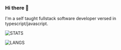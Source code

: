 ### Hi there 👋

I'm a self taught fullstack software developer versed in typescript/javascript.

![STATS](https://github-readme-stats-inky-sigma.vercel.app/api?username=mkvlrn&show_icons=true)

![LANGS](https://github-readme-stats-inky-sigma.vercel.appp/api/top-langs/?username=mkvlrn&theme=blue-green)
